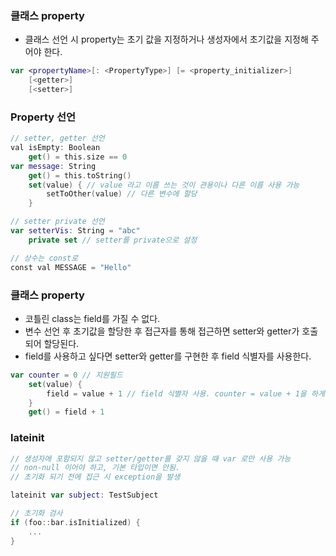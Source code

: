 ### 클래스 property
- 클래스 선언 시 property는 초기 값을 지정하거나 생성자에서 초기값을 지정해 주어야 한다.

```swift
var <propertyName>[: <PropertyType>] [= <property_initializer>]
	[<getter>]
	[<setter>]
```

### Property 선언
```swift
// setter, getter 선언
val isEmpty: Boolean
	get() = this.size == 0
var message: String 
	get() = this.toString()
	set(value) { // value 라고 이름 쓰는 것이 관용이나 다른 이름 사용 가능
		setToOther(value) // 다른 변수에 할당
	}

// setter private 선언
var setterVis: String = "abc"
	private set	// setter를 private으로 설정

// 상수는 const로
const val MESSAGE = "Hello"
```


### 클래스 property
- 코틀린 class는 field를 가질 수 없다. 
- 변수 선언 후 초기값을 할당한 후 접근자를 통해 접근하면 setter와 getter가 호출되어 할당된다. 
- field를 사용하고 싶다면 setter와 getter를 구현한 후 field 식별자를 사용한다.

```swift
var counter = 0 // 지원필드
	set(value) {
		field = value + 1 // field 식별자 사용. counter = value + 1을 하게되면 재귀호출이 계속일어나 overflow 에러가 발생
	}
	get() = field + 1
```

### lateinit
```swift
// 생성자에 포함되지 않고 setter/getter를 갖지 않을 때 var 로만 사용 가능
// non-null 이어야 하고, 기본 타입이면 안됨.
// 초기화 되기 전에 접근 시 exception을 발생 

lateinit var subject: TestSubject

// 초기화 검사
if (foo::bar.isInitialized) {
	...
}
```
